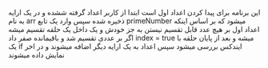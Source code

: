 این برنامه برای پیدا کردن اعداد اول است
ابتدا از کاربر اعداد گرفته ششده و در یک ارایه به نام arr ذخیره شده 
سپس وارد یک تابع primeNumber میشود 
که بر اساس اینکه اعداد اول بر هیچ عدد قابل تقسیم نیستن به جز خودش و یک  داخل یک حلقه تقسیم میشه اگر بر عددی تقسیم شد و باقیمانده صفر داد 
index = true
میشه و بعد از پایان حلقه با یک if ایندکس بررسی میشود 
سپس اعداد به یک ارایه دیگر اضافه میشوند و در اخر نمایش داده میشوند